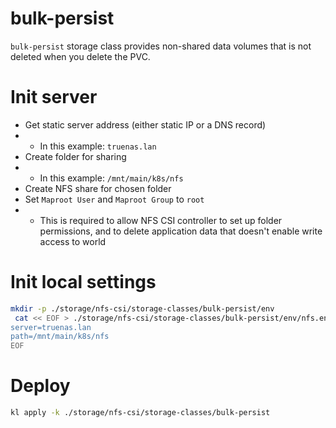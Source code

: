 
# bulk-persist

`bulk-persist` storage class provides non-shared data volumes
that is not deleted when you delete the PVC.

# Init server

- Get static server address (either static IP or a DNS record)
- - In this example: `truenas.lan`
- Create folder for sharing
- - In this example: `/mnt/main/k8s/nfs`
- Create NFS share for chosen folder
- Set `Maproot User` and `Maproot Group` to `root`
- - This is required to allow NFS CSI controller to set up folder permissions,
and to delete application data that doesn't enable write access to world

# Init local settings

```bash
mkdir -p ./storage/nfs-csi/storage-classes/bulk-persist/env
 cat << EOF > ./storage/nfs-csi/storage-classes/bulk-persist/env/nfs.env
server=truenas.lan
path=/mnt/main/k8s/nfs
EOF
```

# Deploy

```bash
kl apply -k ./storage/nfs-csi/storage-classes/bulk-persist
```

